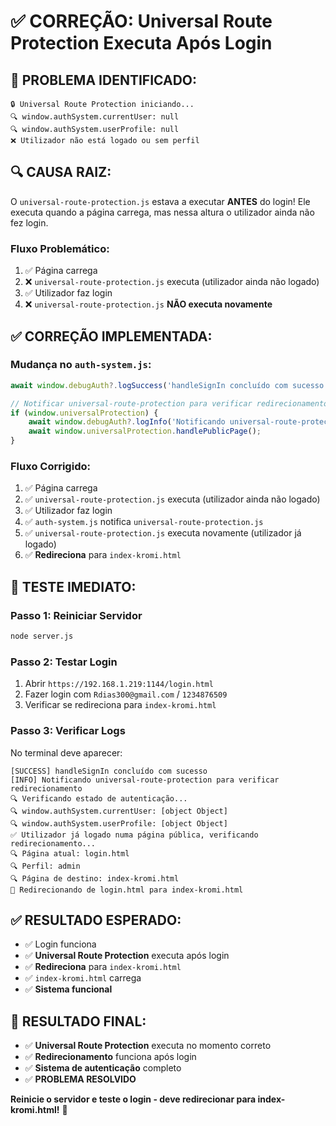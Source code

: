 # ✅ CORREÇÃO: Universal Route Protection Executa Após Login

## 🚨 **PROBLEMA IDENTIFICADO:**
```
🔒 Universal Route Protection iniciando...
🔍 window.authSystem.currentUser: null
🔍 window.authSystem.userProfile: null
❌ Utilizador não está logado ou sem perfil
```

## 🔍 **CAUSA RAIZ:**
O `universal-route-protection.js` estava a executar **ANTES** do login! Ele executa quando a página carrega, mas nessa altura o utilizador ainda não fez login.

### **Fluxo Problemático:**
1. ✅ Página carrega
2. ❌ `universal-route-protection.js` executa (utilizador ainda não logado)
3. ✅ Utilizador faz login
4. ❌ `universal-route-protection.js` **NÃO executa novamente**

## ✅ **CORREÇÃO IMPLEMENTADA:**

### **Mudança no `auth-system.js`:**
```javascript
await window.debugAuth?.logSuccess('handleSignIn concluído com sucesso');

// Notificar universal-route-protection para verificar redirecionamento
if (window.universalProtection) {
    await window.debugAuth?.logInfo('Notificando universal-route-protection para verificar redirecionamento');
    await window.universalProtection.handlePublicPage();
}
```

### **Fluxo Corrigido:**
1. ✅ Página carrega
2. ✅ `universal-route-protection.js` executa (utilizador ainda não logado)
3. ✅ Utilizador faz login
4. ✅ `auth-system.js` notifica `universal-route-protection.js`
5. ✅ `universal-route-protection.js` executa novamente (utilizador já logado)
6. ✅ **Redireciona** para `index-kromi.html`

## 🚀 **TESTE IMEDIATO:**

### **Passo 1: Reiniciar Servidor**
```bash
node server.js
```

### **Passo 2: Testar Login**
1. Abrir `https://192.168.1.219:1144/login.html`
2. Fazer login com `Rdias300@gmail.com` / `1234876509`
3. Verificar se redireciona para `index-kromi.html`

### **Passo 3: Verificar Logs**
No terminal deve aparecer:
```
[SUCCESS] handleSignIn concluído com sucesso
[INFO] Notificando universal-route-protection para verificar redirecionamento
🔍 Verificando estado de autenticação...
🔍 window.authSystem.currentUser: [object Object]
🔍 window.authSystem.userProfile: [object Object]
✅ Utilizador já logado numa página pública, verificando redirecionamento...
🔍 Página atual: login.html
🔍 Perfil: admin
🔍 Página de destino: index-kromi.html
🚀 Redirecionando de login.html para index-kromi.html
```

## ✅ **RESULTADO ESPERADO:**
- ✅ Login funciona
- ✅ **Universal Route Protection** executa após login
- ✅ **Redireciona** para `index-kromi.html`
- ✅ `index-kromi.html` carrega
- ✅ **Sistema funcional**

## 🎯 **RESULTADO FINAL:**
- ✅ **Universal Route Protection** executa no momento correto
- ✅ **Redirecionamento** funciona após login
- ✅ **Sistema de autenticação** completo
- ✅ **PROBLEMA RESOLVIDO**

**Reinicie o servidor e teste o login - deve redirecionar para index-kromi.html!** 🚀


